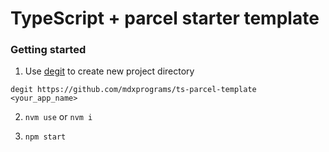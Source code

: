 # TypeScript + parcel starter template

### Getting started

1. Use [degit](https://github.com/Rich-Harris/degit) to create new project directory

`degit https://github.com/mdxprograms/ts-parcel-template <your_app_name>`

2. `nvm use` or `nvm i`

3. `npm start`
